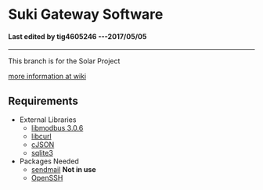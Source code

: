 # Suki Gateway Software

#### Last edited by tig4605246 ---2017/05/05
---------------------------------------


This branch is for the Solar Project

[more information at wiki](https://github.com/tig4605246/SIGS/wiki)


## Requirements

* External Libraries
  * [libmodbus 3.0.6](https://github.com/stephane/libmodbus)
  * [libcurl](https://curl.haxx.se/)
  * [cJSON](https://github.com/DaveGamble/cJSON)
  * [sqlite3](https://www.sqlite.org/download.html)
* Packages Needed
  * [sendmail](https://www.proofpoint.com/us/products/sendmail-sentrion) __Not in use__
  * [OpenSSH](https://www.openssh.com/)





